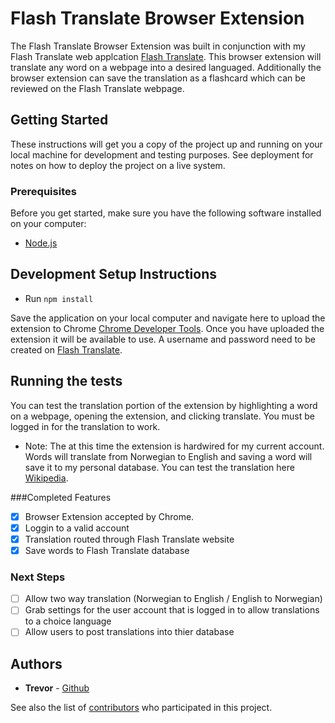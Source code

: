 # Flash Translate Browser Extension

The Flash Translate Browser Extension was built in conjunction with my Flash Translate web applcation [Flash Translate](https://evening-temple-42477.herokuapp.com).  This browser extension will translate any word on a webpage into a desired languaged.  Additionally the browser extension can save the translation as a flashcard which can be reviewed on the Flash Translate webpage.

## Getting Started

These instructions will get you a copy of the project up and running on your local machine for development and testing purposes. See deployment for notes on how to deploy the project on a live system.

### Prerequisites

Before you get started, make sure you have the following software installed on your computer:

- [Node.js](https://nodejs.org/en/)

## Development Setup Instructions

* Run `npm install`

Save the application on your local computer and navigate here to upload the extension to Chrome [Chrome Developer Tools](chrome://extensions/).  Once you have uploaded the extension it will be available to use.  A username and password need to be created on [Flash Translate](https://evening-temple-42477.herokuapp.com).

## Running the tests

You can test the translation portion of the extension by highlighting a word on a webpage, opening the extension, and clicking translate.  You must be logged in for the translation to work.

* Note: The at this time the extension is hardwired for my current account.  Words will translate from Norwegian to English and saving a word will save it to my personal database. You can test the translation here [Wikipedia](https://no.wikipedia.org/wiki/Darth_Vader).

###Completed Features

-[x] Browser Extension accepted by Chrome.
-[x] Loggin to a valid account
-[x] Translation routed through Flash Translate website
-[x] Save words to Flash Translate database

### Next Steps

-[ ] Allow two way translation (Norwegian to English / English to Norwegian)
-[ ] Grab settings for the user account that is logged in to allow translations to a choice language
-[ ] Allow users to post translations into thier database

## Authors

* **Trevor** - [Github](https://github.com/tdammon)

See also the list of [contributors](https://github.com/your/project/contributors) who participated in this project.

